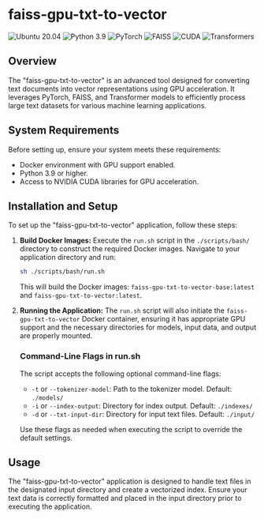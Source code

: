 # faiss-gpu-txt-to-vector

![Ubuntu 20.04](https://img.shields.io/badge/Ubuntu-20.04-E95420.svg)
![Python 3.9](https://img.shields.io/badge/Python-3.9-3776AB.svg)
![PyTorch](https://img.shields.io/badge/PyTorch-2.1.0-ee4c2c.svg)
![FAISS](https://img.shields.io/badge/FAISS-1.7.2-blue.svg)
![CUDA](https://img.shields.io/badge/CUDA-12.1.105-green.svg)
![Transformers](https://img.shields.io/badge/Transformers-latest-yellow.svg)

## Overview
The "faiss-gpu-txt-to-vector" is an advanced tool designed for converting text documents into vector representations using GPU acceleration. It leverages PyTorch, FAISS, and Transformer models to efficiently process large text datasets for various machine learning applications.

## System Requirements
Before setting up, ensure your system meets these requirements:
* Docker environment with GPU support enabled.
* Python 3.9 or higher.
* Access to NVIDIA CUDA libraries for GPU acceleration.

## Installation and Setup
To set up the "faiss-gpu-txt-to-vector" application, follow these steps:

1. **Build Docker Images:**
   Execute the `run.sh` script in the `./scripts/bash/` directory to construct the required Docker images. Navigate to your application directory and run:
   ```bash
   sh ./scripts/bash/run.sh
   ```
   This will build the Docker images: `faiss-gpu-txt-to-vector-base:latest` and `faiss-gpu-txt-to-vector:latest`.

2. **Running the Application:**
   The `run.sh` script will also initiate the `faiss-gpu-txt-to-vector` Docker container, ensuring it has appropriate GPU support and the necessary directories for models, input data, and output are properly mounted.

   ### Command-Line Flags in run.sh
   The script accepts the following optional command-line flags:
   - `-t` or `--tokenizer-model`: Path to the tokenizer model. Default: `./models/`
   - `-i` or `--index-output`: Directory for index output. Default: `./indexes/`
   - `-d` or `--txt-input-dir`: Directory for input text files. Default: `./input/`

   Use these flags as needed when executing the script to override the default settings.

## Usage
The "faiss-gpu-txt-to-vector" application is designed to handle text files in the designated input directory and create a vectorized index. Ensure your text data is correctly formatted and placed in the input directory prior to executing the application.
